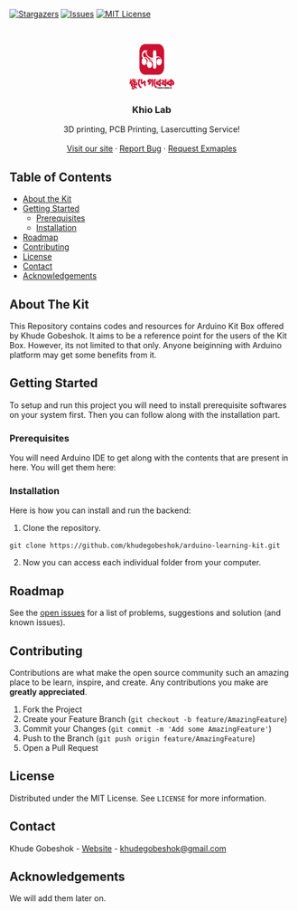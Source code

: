[![Stargazers][stars-shield]][stars-url]
[![Issues][issues-shield]][issues-url]
[![MIT License][license-shield]][license-url]

<!-- PROJECT LOGO -->
<br />
<p align="center">
  <a href="https://github.com/khudegobeshok/arduino-learning-kit">
    <img src="images/logo.png" alt="Logo" width="80" height="80">
  </a>

  <h3 align="center">Khio Lab</h3>

  <p align="center">
    3D printing, PCB Printing, Lasercutting Service!
    <br />
    <br />
    <a href="https://github.com/khudegobeshok/arduino-learning-kit">Visit our site</a>
    ·
    <a href="https://github.com/khudegobeshok/arduino-learning-kit/issues">Report Bug</a>
    ·
    <a href="https://github.com/khudegobeshok/arduino-learning-kit/issues">Request Exmaples</a>
  </p>
</p>

<!-- TABLE OF CONTENTS -->
## Table of Contents

* [About the Kit](#about-the-kit)
* [Getting Started](#getting-started)
  * [Prerequisites](#prerequisites)
  * [Installation](#installation)
* [Roadmap](#roadmap)
* [Contributing](#contributing)
* [License](#license)
* [Contact](#contact)
* [Acknowledgements](#acknowledgements)



<!-- ABOUT THE Kit -->
## About The Kit

This Repository contains codes and resources for Arduino Kit Box offered by Khude Gobeshok. It aims to be a reference point for the users of the Kit Box. However, its not limited to that only. Anyone beiginning with Arduino platform may get some benefits from it.

<!-- GETTING STARTED -->
## Getting Started

To setup and run this project you will need to install prerequisite softwares on your system first.
Then you can follow along with the installation part.

<!-- Update this for Frontend -->
### Prerequisites

You will need Arduino IDE to get along with the contents that are present in here.
You will get them here: 

### Installation

Here is how you can install and run the backend:
1. Clone the repository.
```shell script
git clone https://github.com/khudegobeshok/arduino-learning-kit.git
```
2. Now you can access each individual folder from your computer.


<!-- ROADMAP -->
## Roadmap

See the [open issues](https://github.com/arduino-learning-kit/issues) for a list of problems, suggestions and solution (and known issues).



<!-- CONTRIBUTING -->
## Contributing

Contributions are what make the open source community such an amazing place to be learn, inspire, and create. Any contributions you make are **greatly appreciated**.

1. Fork the Project
2. Create your Feature Branch (`git checkout -b feature/AmazingFeature`)
3. Commit your Changes (`git commit -m 'Add some AmazingFeature'`)
4. Push to the Branch (`git push origin feature/AmazingFeature`)
5. Open a Pull Request


<!-- LICENSE -->
## License

Distributed under the MIT License. See `LICENSE` for more information.


<!-- CONTACT -->
## Contact

Khude Gobeshok - [Website](https://app.khudegobeshok.com) - khudegobeshok@gmail.com


<!-- ACKNOWLEDGEMENTS -->
## Acknowledgements

We will add them later on.


<!-- MARKDOWN LINKS & IMAGES -->
<!-- https://www.markdownguide.org/basic-syntax/#reference-style-links -->
[stars-shield]: https://img.shields.io/github/stars/khudegobeshok/arduino-learning-kit.svg?style=flat-square
[stars-url]: https://github.com/khudegobeshok/arduino-learning-kit/stargazers
[issues-shield]: https://img.shields.io/github/issues/khudegobeshok/arduino-learning-kit.svg?style=flat-square
[issues-url]: https://github.com/khudegobeshok/arduino-learning-kit/issues
[license-shield]: https://img.shields.io/github/license/khudegobeshok/arduino-learning-kit.svg?style=flat-square
[license-url]: https://github.com/khudegobeshok/arduino-learning-kit/blob/master/LICENSE.txt